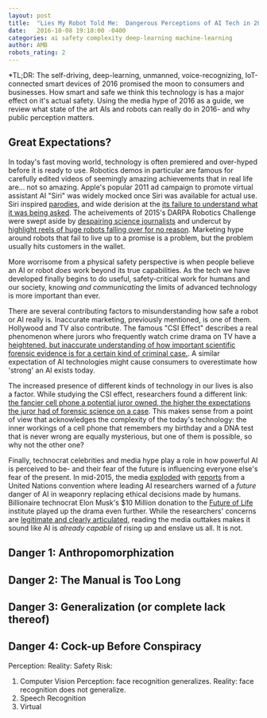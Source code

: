 ```yaml
---
layout: post
title:  "Lies My Robot Told Me:  Dangerous Perceptions of AI Tech in 2016"
date:   2016-10-08 19:18:00 -0400
categories: ai safety complexity deep-learning machine-learning
author: AMB
robots_rating: 2
---
```


*TL;DR:  The self-driving,  deep-learning, unmanned, voice-recognizing, IoT-connected smart devices of 2016 promised the moon to consumers and businesses. How smart and safe we think this technology is has a major effect on it's actual safety.  Using the media hype of 2016 as a guide, we review what state of the art AIs and robots can really do in 2016- and why public perception matters.

## Great Expectations? ##
In today's fast moving world, technology is often premiered and over-hyped before it is ready to use.  Robotics demos in particular are famous for carefully edited videos of seemingly amazing achievements that in real life are... not so amazing.  Apple's popular 2011 ad campaign to promote virtual assistant AI "Siri" was widely mocked once Siri was available for actual use. Siri inspired  [parodies](http://www.huffingtonpost.com/2011/10/25/conan-parodies-siri-commercials_n_1030217.html), and wide derision at the [its failure to understand what it was being asked](http://www.techradar.com/news/software/applications/study-gives-apples-siri-a-d-for-accuracy-1087618).  The acheivements of 2015's DARPA Robotics Challenge were swept aside by [despairing science journalists](http://www.popsci.com/darpa-robotics-challenge-was-bust-why-darpa-needs-try-again) and undercut by [highlight reels of huge robots falling over for no reason](https://www.youtube.com/watch?v=g0TaYhjpOfo).  Marketing hype around robots that fail to live up to a promise is a problem, but the problem usually hits customers in the wallet. 

More worrisome from a physical safety perspective is when people believe an AI or robot *does* work beyond its true capabilities. As the tech we have developed finally begins to do useful, safety-critical work for humans and our society, knowing *and communicating* the limits of advanced technology is more important than ever.  

There are several contributing factors to misunderstanding how safe a robot or AI really is.  Inaccurate marketing, previously mentioned, is one of them. Hollywood and TV also contribute.  The famous "CSI Effect" describes a real phenomenon where jurors who frequently watch crime drama on TV have a [heightened, but inaccurate understanding of how important scientific forensic evidence is for a certain kind of criminal case.](http://www.nij.gov/journals/259/pages/csi-effect.aspx).   A similar expectation of AI technologies might cause consumers to overestimate how 'strong' an AI exists today. 

The increased presence of different kinds of technology in our lives is also a factor. While studying the CSI effect, researchers found a different link:  [the fancier cell phone a potential juror owned, the higher the expectations the juror had of forensic science on a case](http://www.npr.org/2011/02/06/133497696/is-the-csi-effect-influencing-courtrooms).  This makes sense from a point of view that acknowledges the complexity of the today's technology:  the inner workings of a cell phone that remembers my birthday and a DNA test that is never wrong are equally mysterious, but one of them is possible, so why not the other one?

Finally, technocrat celebrities and media hype play a role in how powerful AI is perceived to be- and their fear of the future is influencing everyone else's fear of the present. In mid-2015, the media [exploded](http://www.dailymail.co.uk/sciencetech/article-3165356/Artificial-Intelligence-dangerous-NUCLEAR-WEAPONS-AI-pioneer-warns-smart-computers-doom-mankind.html) with [reports](http://observer.com/2015/08/stephen-hawking-elon-musk-and-bill-gates-warn-about-artificial-intelligence/) from a United Nations convention where leading AI researchers warned of a *future*  danger of AI in weaponry replacing ethical decisions made by humans.  Billionaire technocrat Elon Musk's $10 Million donation to the [Future of Life](http://futureoflife.org/ai-news/) institute played up the drama even further. While the researchers' concerns are [legitimate and clearly articulated](http://futureoflife.org/background/aimyths/), reading the media outtakes makes it sound like AI is *already capable* of rising up and enslave us all. It is not. 


## Danger 1: Anthropomorphization ##
## Danger 2: The Manual is Too Long ##
## Danger 3: Generalization (or complete lack thereof) ##
## Danger 4: Cock-up Before Conspiracy ##


Perception:
Reality: 
Safety Risk: 


1. Computer Vision
	Perception: face recognition generalizes. 
	Reality: face recognition does not generalize. 
2. Speech Recognition
3. Virtual 
